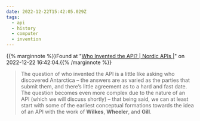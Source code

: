```yaml
---
date: 2022-12-22T15:42:05.029Z
tags:
  - api
  - history
  - computer
  - invention
---
```

{{% marginnote %}}Found at "[Who Invented the API? | Nordic APIs |](https://nordicapis.com/who-invented-the-api/)" on 2022-12-22 16:42:04.{{% /marginnote %}}

> The question of who invented the API is a little like asking who discovered Antarctica – the answers are as varied as the parties that submit them, and there’s little agreement as to a hard and fast date. The question becomes even more complex due to the nature of an API (which we will discuss shortly) – that being said, we can at least start with some of the earliest conceptual formations towards the idea of an API with the work of **Wilkes**, **Wheeler**, and **Gill**.

